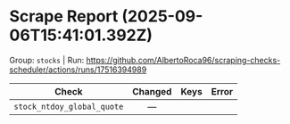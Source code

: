 # Scrape Report (2025-09-06T15:41:01.392Z)

Group: `stocks`  |  Run: https://github.com/AlbertoRoca96/scraping-checks-scheduler/actions/runs/17516394989

| Check | Changed | Keys | Error |
|---|:---:|:--|:--|
| `stock_ntdoy_global_quote` | — |  |  |
